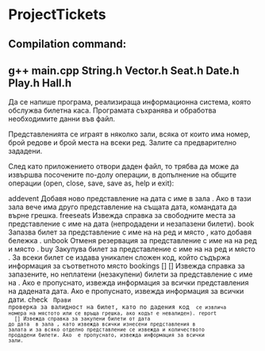 # ProjectTickets

Compilation command:
----------------------------------------------------------------------------------------------------------------------------------------------------
g++ main.cpp String.h Vector.h Seat.h Date.h Play.h Hall.h 
-----------------------------------------------------------------------------------------------------------------------------------------------------
Да се напише програма, реализираща информационна система, която обслужва билетна каса. Програмата съхранява и обработва необходимите данни във файл.

Представленията се играят в няколко зали, всяка от които има номер, брой редове и брой места на всеки ред. Залите са предварително зададени.

След като приложението отвори даден файл, то трябва да може да извършва посочените по-долу операции, в допълнение на общите операции (open, close, save, save as, help и exit):


addevent <date> <hall> <name>
Добавя ново представление на дата <date> с име <name> в зала <hall>. Ако в тази зала вече има друго представление на същата дата, командата да върне грешка.
freeseats <date> <name>
Извежда справка за свободните места за представление с име <name> на дата <date>  (непродадени и незапазени билети).
book <row> <seat> <date> <name> <note>
Запазва билет за представление с име <name> на <date> на ред <row> и място <seat>, като добавя бележка <note>.
unbook <row> <seat> <date> <name>
Отменя резервация за представление с име <name> на <date> на ред <row> и място <seat>.
buy <row> <seat> <date> <name>
Закупува билет за представление с име <name> на <date> на ред <row> и място <seat>. За всеки билет се издава уникален сложен код, който съдържа информация за съответното място
bookings [<date>] [<name>]
Извежда справка за запазените, но неплатени (незакупени) билети за
представление с име <name> на <date>. Ако <name> е пропуснато, извежда информация за всички представления на дадената дата. Ако <date> е пропуснато, извежда информация за всички дати.
check <code>
Прави проверка за валидност на билет, като по дадения код <code> се извлича номера на мястото или се връща грешка, ако кодът е невалиден).
report <from> <to> [<hall>]
Извежда справка за закупени билети от дата <from> до дата <to> в зала <hall>, като извежда всички изнесени представления в залата и за всяко отделно представление се извежда и количеството продадени билети. Ако <hall> е пропуснато, извежда информация за всички зали.

